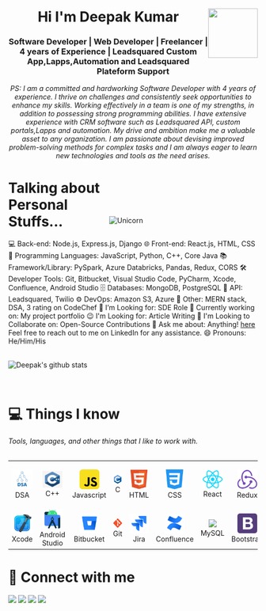 <div align="center">
<img src="https://media.giphy.com/media/xT9IgG50Fb7Mi0prBC/giphy.gif" width="100" height="100" style="float: right;">
  <h1>Hi  I'm Deepak Kumar</h1>
  <h3>Software Developer | Web Developer | Freelancer | 4 years of Experience | Leadsquared Custom App,Lapps,Automation and Leadsquared Plateform Support</h3>
</div>

<p align="center">
<em>PS: I am a committed and hardworking Software Developer with 4 years of experience. I thrive on challenges and consistently seek opportunities to enhance my skills. Working effectively in a team is one of my strengths, in addition to possessing strong programming abilities. I have extensive experience with CRM software such as Leadsquared API, custom portals,Lapps and automation. My drive and ambition make me a valuable asset to any organization. I am passionate about devising improved problem-solving methods for complex tasks and I am always eager to learn new technologies and tools as the need arises.</em>
</p>

<img align="right" width=300px alt="Unicorn" src="https://camo.githubusercontent.com/cae12fddd9d6982901d82580bdf321d81fb299141098ca1c2d4891870827bf17/68747470733a2f2f6d69726f2e6d656469756d2e636f6d2f6d61782f313336302f302a37513379765349765f7430696f4a2d5a2e676966" style="margin-top:100px"/>

# Talking about Personal Stuffs...

💻 Back-end: Node.js, Express.js, Django
🌐 Front-end: React.js, HTML, CSS
🔧 Programming Languages: JavaScript, Python, C++, Core Java
📚 Framework/Library: PySpark, Azure Databricks, Pandas, Redux, CORS
🛠️ Developer Tools: Git, Bitbucket, Visual Studio Code, PyCharm, Xcode, Confluence, Android Studio
🗄️ Databases: MongoDB, PostgreSQL
🔌 API: Leadsquared, Twilio
⚙️ DevOps: Amazon S3, Azure
🌟 Other: MERN stack, DSA, 3 rating on CodeChef
🤔 I’m Looking for: SDE Role
🔨 Currently working on: My project portfolio
😉 I'm Looking for: Article Writing
🦄 I'm Looking to Collaborate on: Open-Source Contributions
💬 Ask me about: Anything! [here](https://www.linkedin.com/in/kumardeepakkg/) Feel free to reach out to me on LinkedIn for any assistance.
😄 Pronouns: He/Him/His
<br><br>

<p algin="right">
   <img src="https://github-readme-stats.vercel.app/api?username=deepakkumar5396&hide=issues&show_icons=true&theme=gotham&locale=en&layout=compact" alt="Deepak's github stats" width=450px/>
</p><br>

<h1>💻 Things I know</h1>

<i>Tools, languages, and other things that I like to work with.</i> <br><br>

<table>
  <tr>
    <td align="center">
      <a>
        <img src="./icons/dsa.png" width="40"/>
      </a>
      <br>DSA
    </td>
      <td align="center">
      <a>
        <img src="./icons/cppp.jpg" width="40"/>
      </a>
      <br>C++
    </td>
      <td align="center">
      <a>
        <img src="./icons/js.svg" width="40"/>
      </a>
      <br>Javascript
    </td>
       <td align="center">
      <a>
        <img src="./icons/c.svg" width="40"/>
      </a>
      <br>C
    </td>
    <td align="center">
      <a>
        <img src="./icons/html.svg" width="40"/>
      </a>
      <br>HTML
    </td>
    <td align="center">
      <a>
        <img src="./icons/css.svg" width="40"/>
      </a>
      <br>CSS
    </td>
    <td align="center">
      <a>
        <img src="./icons/react.svg" width="40"/>
      </a>
      <br>React
    </td>
        <td align="center">
      <a>
        <img src="./icons/redux.svg" width="40"/>
      </a>
      <br>Redux
    </td>
     <td align="center">
      <a>
        <img src="./icons/node.svg" width="40"/>
      </a>
      <br>Node.js
    </td>
         <td align="center">
      <a>
        <img src="./icons/express.svg" width="40"/>
      </a>
      <br>Express.js
    </td>
            <td align="center">
      <a>
        <img src="./icons/mongodb.svg" width="40"/>
      </a>
      <br>MongoDB
    </td>
             <td align="center">
      <a>
        <img src="./icons/python.svg" width="40"/>
      </a>
      <br>Python Basic
    </td>
             <td align="center">
      <a>
        <img src="./icons/java.svg" width="40"/>
      </a>
      <br>Core Java Basic
    </td>
  
  </tr>
  <tr>
     <td align="center">
      <a>
        <img src="./icons/xcode.svg" width="40"/>
      </a>
      <br>Xcode
    </td>
       <td align="center">
      <a>
        <img src="./icons/androidstdio.svg" width="40"/>
      </a>
      <br>Android Studio
    </td>
       <td align="center">
      <a>
        <img src="./icons/bitbucket.svg" width="40"/>
      </a>
      <br>Bitbucket
    </td>
         <td align="center">
      <a>
        <img src="./icons/git.svg" width="40"/>
      </a>
      <br>Git
    </td>
           <td align="center">
      <a>
        <img src="./icons/jira.svg" width="40"/>
      </a>
      <br>Jira
    </td>
           <td align="center">
      <a>
        <img src="./icons/confulence.svg" width="40"/>
      </a>
      <br>Confluence
    </td>
    <td align="center">
      <a>
        <img src="https://www.freepnglogos.com/uploads/logo-mysql-png/logo-mysql-mysql-and-moodle-elearningworld-5.png" width="40"/>
      </a>
      <br>MySQL
    </td>
    <td align="center">
      <a>
        <img src="./icons/bootstrap.svg" width="40"/>
      </a>
      <br>Bootstrap
    </td>
      <td align="center">
      <a>
        <img src="./icons/sass.svg" width="40"/>
      </a>
      <br>SASS
    </td>
    <td align="center">
      <a>
        <img src="./icons/figma.svg" width="40"/>
      </a>
      <br>Figma
    </td>

  </tr>
</table>

<h1>🔗 Connect with me</h1>

<a herf="https://www.linkedin.com/in/kumardeepakkg//"><img src="https://img.icons8.com/bubbles/50/000000/linkedin.png" /></a>
<a herf="https://github.com/deepakkumar5396"><img src="https://img.icons8.com/bubbles/50/000000/github.png" /></a>
<a herf="https://www.fiverr.com/deepak_gupta_53?up_rollout=true"><img src="https://img.icons8.com/bubbles/50/000000/fiverr.png" /></a>
<a href="mailto:cusat.deepak12@gmail.com"><img src="https://img.icons8.com/bubbles/50/000000/gmail.png" /></a>
<br>
